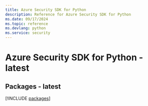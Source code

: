 ```yaml
---
title: Azure Security SDK for Python
description: Reference for Azure Security SDK for Python
ms.date: 09/17/2024
ms.topic: reference
ms.devlang: python
ms.service: security
---
```

# Azure Security SDK for Python - latest
## Packages - latest
[!INCLUDE [packages](security-index.md)]